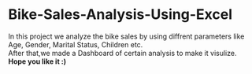 # Bike-Sales-Analysis-Using-Excel
In this project we analyze the bike sales by using diffrent parameters like Age, Gender, Marital Status, Children etc. <br>
After that,we made a Dashboard of certain analysis to make it visulize. <Br>
**Hope you like it :)**
